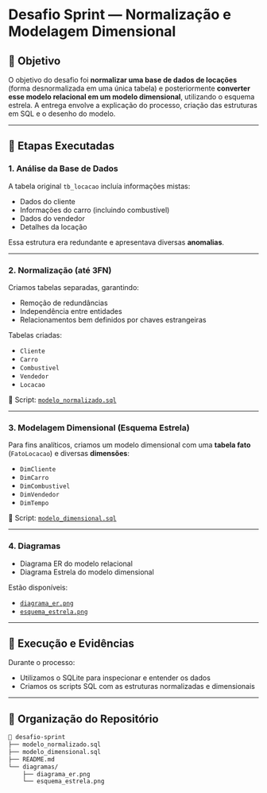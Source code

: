 # Desafio Sprint — Normalização e Modelagem Dimensional

## 📌 Objetivo

O objetivo do desafio foi **normalizar uma base de dados de locações** (forma desnormalizada em uma única tabela) e posteriormente **converter esse modelo relacional em um modelo dimensional**, utilizando o esquema estrela. A entrega envolve a explicação do processo, criação das estruturas em SQL e o desenho do modelo.

---

## 🧠 Etapas Executadas

### 1. Análise da Base de Dados

A tabela original `tb_locacao` incluía informações mistas:
- Dados do cliente
- Informações do carro (incluindo combustível)
- Dados do vendedor
- Detalhes da locação

Essa estrutura era redundante e apresentava diversas **anomalias**.

---

### 2. Normalização (até 3FN)

Criamos tabelas separadas, garantindo:
- Remoção de redundâncias
- Independência entre entidades
- Relacionamentos bem definidos por chaves estrangeiras

Tabelas criadas:
- `Cliente`
- `Carro`
- `Combustivel`
- `Vendedor`
- `Locacao`

📄 Script: [`modelo_normalizado.sql`](./modelo_normalizado.sql)

---

### 3. Modelagem Dimensional (Esquema Estrela)

Para fins analíticos, criamos um modelo dimensional com uma **tabela fato** (`FatoLocacao`) e diversas **dimensões**:
- `DimCliente`
- `DimCarro`
- `DimCombustivel`
- `DimVendedor`
- `DimTempo`

📄 Script: [`modelo_dimensional.sql`](./diagramas/modelo_dimensional.sql)

---

### 4. Diagramas

- Diagrama ER do modelo relacional
- Diagrama Estrela do modelo dimensional

Estão disponíveis:
- [`diagrama_er.png`](#) 
- [`esquema_estrela.png`](#)
  
---

## 🧪 Execução e Evidências

Durante o processo:
- Utilizamos o SQLite para inspecionar e entender os dados
- Criamos os scripts SQL com as estruturas normalizadas e dimensionais
---

## 📂 Organização do Repositório

```bash
📁 desafio-sprint
├── modelo_normalizado.sql
├── modelo_dimensional.sql
├── README.md
└── diagramas/
    ├── diagrama_er.png
    └── esquema_estrela.png
